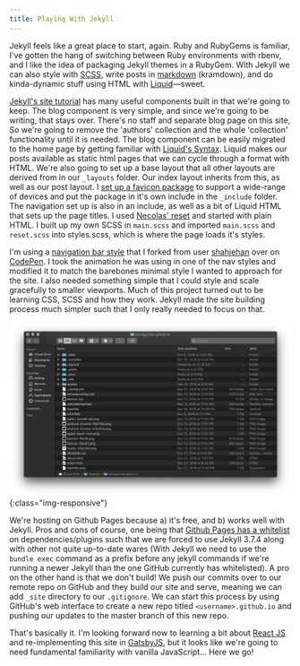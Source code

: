 ```yaml
---
title: Playing With Jekyll
---
```

Jekyll feels like a great place to start, again. Ruby and RubyGems is familiar, I've gotten the hang of switching between Ruby environments with rbenv, and I like the idea of packaging Jekyll themes in a RubyGem. With Jekyll we can also style with [SCSS](https://sass-lang.com), write posts in [markdown](https://kramdown.gettalong.org/syntax.html) (kramdown), and do kinda-dynamic stuff using HTML with [Liquid](https://shopify.github.io/liquid/)—sweet.

[Jekyll's site tutorial](https://jekyllrb.com/docs/step-by-step/01-setup/) has many useful components built in that we're going to keep. The blog component is very simple, and since we're going to be writing, that stays over. There's no staff and separate blog page on this site, So we're going to remove the 'authors' collection and the whole 'collection' functionality until it is needed. The blog component can be easily migrated to the home page by getting familiar with [Liquid's Syntax](https://shopify.github.io/liquid/). Liquid makes our posts available as static html pages that we can cycle through a format with HTML. We're also going to set up a base layout that all other layouts are derived from in our `_layouts` folder. Our index layout inherits from this, as well as our post layout. I [set up a favicon package](https://realfavicongenerator.net) to support a wide-range of devices and put the package in it's own include in the `_include` folder. The navigation set up is also in an include, as well as a bit of Liquid HTML that sets up the page titles. I used [Necolas' reset](https://github.com/necolas/normalize.css/) and started with plain HTML. I built up my own SCSS in `main.scss` and imported `main.scss` and `reset.scss` into styles.scss, which is where the page loads it's styles.

I'm using a [navigation bar style](https://codepen.io/samagurtam/pen/oQOwOv) that I forked from user [shahjehan](https://codepen.io/shahjehan/pen/BzLKRm) over on [CodePen](https://codepen.io/shahjehan/). I took the animation he was using in one of the nav styles and modified it to match the barebones minimal style I wanted to approach for the site. I also needed something simple that I could style and scale gracefully to smaller viewports. Much of this project turned out to be learning CSS, SCSS and how they work. Jekyll made the site building process much simpler such that I only really needed to focus on that.

![DirectoryLayout](/assets/img/DirectoryLayout.png){:class="img-responsive"}

We're hosting on Github Pages because a) it's free, and b) works well with Jekyll. Pros and cons of course, one being that [Github Pages has a whitelist](https://pages.github.com/versions/) on dependencies/plugins such that we are forced to use Jekyll 3.7.4 along with other not quite up-to-date wares (With Jekyll we need to use the `bundle exec` command as a prefix before any jekyll commands if we're running a newer Jekyll than the one GitHub currently has whitelisted). A pro on the other hand is that we don't build! We push our commits over to our remote repo on GitHub and they build our site and serve, meaning we can add `_site` directory to our `.gitignore`. We can start this process by using GitHub's web interface to create a new repo titled `<username>.github.io` and pushing our updates to the master branch of this new repo.

That's basically it. I'm looking forward now to learning a bit about [React JS](https://reactjs.org) and re-implementing this site in [GatsbyJS](https://www.gatsbyjs.org), but it looks like we're going to need fundamental familiarity with vanilla JavaScript... Here we go!